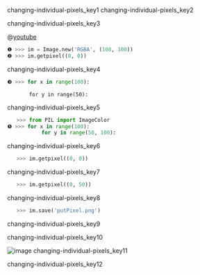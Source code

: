 changing-individual-pixels_key1
changing-individual-pixels_key2


changing-individual-pixels_key3


@[youtube](15aqFQQVBWU)

```python
❶ >>> im = Image.new('RGBA', (100, 100))
❷ >>> im.getpixel((0, 0))
```
changing-individual-pixels_key4
```python
❸ >>> for x in range(100):
```
           for y in range(50):
changing-individual-pixels_key5
```python
   >>> from PIL import ImageColor
❺ >>> for x in range(100):
           for y in range(50, 100):
```
changing-individual-pixels_key6
```python
   >>> im.getpixel((0, 0))
```
changing-individual-pixels_key7
```python
   >>> im.getpixel((0, 50))
```
changing-individual-pixels_key8
```python
   >>> im.save('putPixel.png')
```
changing-individual-pixels_key9


changing-individual-pixels_key10


![image](assets/000083.jpg)
changing-individual-pixels_key11


changing-individual-pixels_key12
